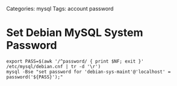 Categories: mysql
Tags: account
      password

# Set Debian MySQL System Password

    export PASS=$(awk '/^password/ { print $NF; exit }' /etc/mysql/debian.cnf | tr -d '\r')
    mysql -Bse "set password for 'debian-sys-maint'@'localhost' = password('${PASS}');"